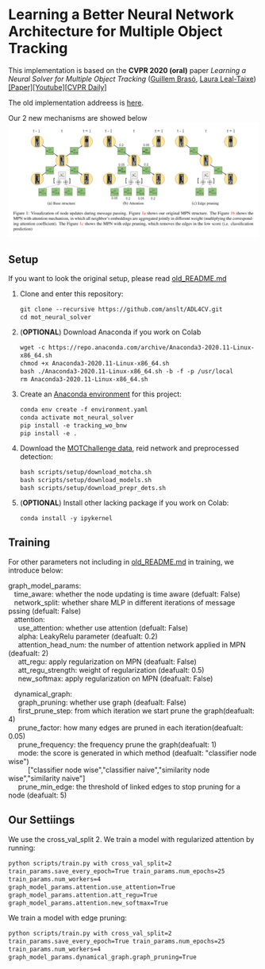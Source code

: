 # Learning a Better Neural Network Architecture for Multiple Object Tracking

This implementation is based on the **CVPR 2020 (oral)** paper *Learning a Neural Solver for Multiple Object Tracking* ([Guillem Brasó](https://dvl.in.tum.de/team/braso/), [Laura Leal-Taixe](https://dvl.in.tum.de/team/lealtaixe/))
[[Paper]](https://arxiv.org/abs/1912.07515)[[Youtube]](https://www.youtube.com/watch?v=YWEirYMaLWc)[[CVPR Daily]](https://www.rsipvision.com/ComputerVisionNews-2020July/55/)

The old implementation addreess is [here](https://github.com/dvl-tum/mot_neural_solver).

Our 2 new mechanisms are showed below
![Method Visualization](data/pic_1.png)

## Setup

If you want to look the original setup, please read [old_README.md](https://github.com/anslt/ADL4CV/blob/master/old_README.md)

1. Clone and enter this repository:
   ```
   git clone --recursive https://github.com/anslt/ADL4CV.git
   cd mot_neural_solver
   ```
2. (**OPTIONAL**) Download Anaconda if you work on Colab
    ```
    wget -c https://repo.anaconda.com/archive/Anaconda3-2020.11-Linux-x86_64.sh
    chmod +x Anaconda3-2020.11-Linux-x86_64.sh
    bash ./Anaconda3-2020.11-Linux-x86_64.sh -b -f -p /usr/local
    rm Anaconda3-2020.11-Linux-x86_64.sh
    ```
3. Create an [Anaconda environment](https://docs.conda.io/projects/conda/en/latest/user-guide/tasks/manage-environments.html) for this project:
    ```
    conda env create -f environment.yaml
    conda activate mot_neural_solver
    pip install -e tracking_wo_bnw
    pip install -e .
    ```
4. Download the [MOTChallenge data](https://motchallenge.net/), reid network and preprocessed detection:
    ```
    bash scripts/setup/download_motcha.sh
    bash scripts/setup/download_models.sh
    bash scripts/setup/download_prepr_dets.sh
    ```
5. (**OPTIONAL**) Install other lacking package if you work on Colab:
    ```
    conda install -y ipykernel
    ```

## Training

For other parameters not including in [old_README.md](https://github.com/anslt/ADL4CV/blob/master/old_README.md) in training, we introduce below:

graph_model_params: <br />
&nbsp;&nbsp; time_aware: whether the node updating is time aware (defualt: False) <br />
&nbsp;&nbsp; network_split: whether share MLP in different iterations of message pssing (defualt: False) <br />
&nbsp;&nbsp; attention: <br />
&nbsp;&nbsp;&nbsp;&nbsp;    use_attention: whether use attention (defualt: False) <br />
&nbsp;&nbsp;&nbsp;&nbsp;    alpha: LeakyRelu parameter (deafualt: 0.2) <br />
&nbsp;&nbsp;&nbsp;&nbsp;    attention_head_num: the number of attention network applied in MPN (deafualt: 2) <br />
&nbsp;&nbsp;&nbsp;&nbsp;    att_regu: apply regularization on MPN (deafualt: False) <br />
&nbsp;&nbsp;&nbsp;&nbsp;    att_regu_strength: weight of regularization (deafualt: 0.5) <br />
&nbsp;&nbsp;&nbsp;&nbsp;    new_softmax: apply regularization on MPN (deafualt: False)  <br />

&nbsp;&nbsp;  dynamical_graph: <br />
&nbsp;&nbsp;&nbsp;&nbsp;    graph_pruning: whether use graph (deafualt: False)  <br />
&nbsp;&nbsp;&nbsp;&nbsp;    first_prune_step: from which iteration we start prune the graph(deafualt: 4) <br />
&nbsp;&nbsp;&nbsp;&nbsp;    prune_factor: how many edges are pruned in each iteration(deafualt: 0.05) <br />
&nbsp;&nbsp;&nbsp;&nbsp;    prune_frequency: the frequency prune the graph(deafualt: 1) <br />
&nbsp;&nbsp;&nbsp;&nbsp;    mode: the score is generated in which method (deafualt: "classifier node wise") <br />
&nbsp;&nbsp;&nbsp;&nbsp;&nbsp;&nbsp;&nbsp;&nbsp;&nbsp;&nbsp;["classifier node wise","classifier naive","similarity node wise","similarity naive"] <br />
&nbsp;&nbsp;&nbsp;&nbsp;    prune_min_edge: the threshold of linked edges to stop pruning for a node (deafualt: 5) <br />


## Our Settiings
We use the cross_val_split 2.
We train a model with regularized attention by running:
```
python scripts/train.py with cross_val_split=2 train_params.save_every_epoch=True train_params.num_epochs=25 train_params.num_workers=4 graph_model_params.attention.use_attention=True graph_model_params.attention.att_regu=True graph_model_params.attention.new_softmax=True 
```

We train a model with edge pruning:
```
python scripts/train.py with cross_val_split=2 train_params.save_every_epoch=True train_params.num_epochs=25 train_params.num_workers=4 graph_model_params.dynamical_graph.graph_pruning=True
```





